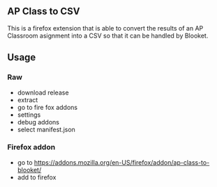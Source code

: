 ## AP Class to CSV
This is a firefox extension that is able to convert the results of an AP Classroom asignment into a CSV so that it can be handled by Blooket.

## Usage
### Raw
- download release
- extract
- go to fire fox addons
- settings
- debug addons
- select manifest.json

### Firefox addon
- go to https://addons.mozilla.org/en-US/firefox/addon/ap-class-to-blooket/
- add to firefox